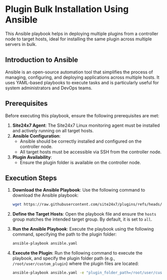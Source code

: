 # Plugin Bulk Installation Using Ansible

This Ansible playbook helps in deploying multiple plugins from a controller node to target hosts, ideal for installing the same plugin across multiple servers in bulk.

## Introduction to Ansible
Ansible is an open-source automation tool that simplifies the process of managing, configuring, and deploying applications across multiple hosts. It uses YAML-based playbooks to execute tasks and is particularly useful for system administrators and DevOps teams.

## Prerequisites

Before executing this playbook, ensure the following prerequisites are met:

1. **Site24x7 Agent**: The Site24x7 Linux monitoring agent must be installed and actively running on all target hosts.
2. **Ansible Configuration**: 
   - Ansible should be correctly installed and configured on the controller node.
   - All target hosts must be accessible via SSH from the controller node.
3. **Plugin Availability**:
   - Ensure the plugin folder is available on the controller node.

## Execution Steps

1. **Download the Ansible Playbook**:
   Use the following command to download the Ansible playbook:
   ```bash
   wget https://raw.githubusercontent.com/site24x7/plugins/refs/heads/master/ansible/ansible.yaml
   ```

2. **Define the Target Hosts**:
   Open the playbook file and ensure the `hosts` group matches the intended target group. By default, it is set to `all`.

3. **Run the Ansible Playbook**:
   Execute the playbook using the following command, specifying the path to the plugin folder:
   ```bash
   ansible-playbook ansible.yaml
   ```

4. **Execute the Plugin**:
   Run the following command to execute the playbook, and specify the plugin folder path (e.g., `/root/user/custom_plugin`) where the plugin files are located:
   ```bash
   ansible-playbook ansible.yaml -e "plugin_folder_path=/root/user/custom_plugin"
   ```

